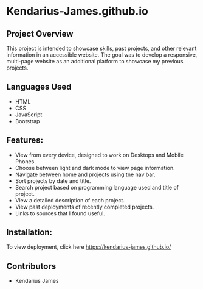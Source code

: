 # Kendarius-James.github.io

## Project Overview
This project is intended to showcase skills, past projects, and other relevant information in an accessible website. 
The goal was to develop a responsive, multi-page website as an additional platform to showcase my previous projects.

## Languages Used
- HTML
- CSS
- JavaScript
- Bootstrap
  
## Features:
- View from every device, designed to work on Desktops and Mobile Phones.
- Choose between light and dark mode to view page information.
- Navigate between home and projects using tne nav bar.
- Sort projects by date and title.
- Search project based on programming language used and title of project.
- View a detailed description of each project.
- View past deployments of recently completed projects.
- Links to sources that I found useful.

## Installation:
To view deployment, click here https://kendarius-james.github.io/

## Contributors
- Kendarius James
